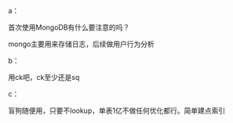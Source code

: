 a：

首次使用MongoDB有什么要注意的吗？

mongo主要用来存储日志，后续做用户行为分析

b：

用ck吧，ck至少还是sq

c：

盲狗随便用，只要不lookup，单表1亿不做任何优化都行。简单建点索引
